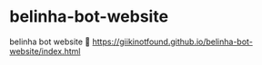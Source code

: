 # belinha-bot-website
belinha bot website 🎀
https://giikinotfound.github.io/belinha-bot-website/index.html
